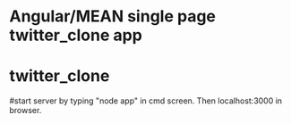# Angular/MEAN single page twitter_clone app
# twitter_clone

#start server by typing "node app" in cmd screen. Then localhost:3000 in browser.
